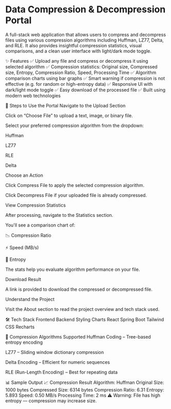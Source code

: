 # Data Compression & Decompression Portal
A full-stack web application that allows users to compress and decompress files using various compression algorithms including Huffman, LZ77, Delta, and RLE. It also provides insightful compression statistics, visual comparisons, and a clean user interface with light/dark mode toggle.

✨ Features
✅ Upload any file and compress or decompress it using selected algorithm
✅ Compression statistics: Original size, Compressed size, Entropy, Compression Ratio, Speed, Processing Time
✅ Algorithm comparison charts using bar graphs
✅ Smart warning if compression is not effective (e.g. for random or high-entropy data)
✅ Responsive UI with dark/light mode toggle
✅ Easy download of the processed file
✅ Built using modern web technologies

🧪 Steps to Use the Portal
Navigate to the Upload Section

Click on “Choose File” to upload a text, image, or binary file.

Select your preferred compression algorithm from the dropdown:

Huffman

LZ77

RLE

Delta

Choose an Action

Click Compress File to apply the selected compression algorithm.

Click Decompress File if your uploaded file is already compressed.

View Compression Statistics

After processing, navigate to the Statistics section.

You'll see a comparison chart of:

📉 Compression Ratio

⚡ Speed (MB/s)

🧠 Entropy

The stats help you evaluate algorithm performance on your file.

Download Result

A link is provided to download the compressed or decompressed file.

Understand the Project

Visit the About section to read the project overview and tech stack used.

🛠️ Tech Stack
Frontend	Backend	Styling	Charts
React	Spring Boot	Tailwind CSS	Recharts

🧠 Compression Algorithms Supported
Huffman Coding – Tree-based entropy encoding

LZ77 – Sliding window dictionary compression

Delta Encoding – Efficient for numeric sequences

RLE (Run-Length Encoding) – Best for repeating data

📊 Sample Output
📈 Compression Result
Algorithm: Huffman
Original Size: 1000 bytes
Compressed Size: 6314 bytes
Compression Ratio: 6.31
Entropy: 5.893
Speed: 0.50 MB/s
Processing Time: 2 ms
⚠️ Warning: File has high entropy — compression may increase size.
